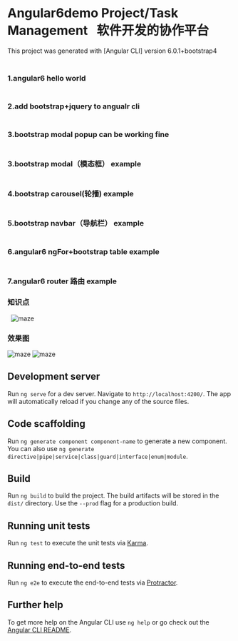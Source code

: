 # Angular6demo  Project/Task Management   软件开发的协作平台


This project was generated with [Angular CLI]  version 6.0.1+bootstrap4



 ### <br>1.angular6 hello world
 ### <br>2.add bootstrap+jquery to angualr cli
 ### <br>3.bootstrap modal popup can be working fine
 ### <br>3.bootstrap modal（模态框） example
 ### <br>4.bootstrap carousel(轮播) example
 ### <br>5.bootstrap navbar（导航栏） example
 ### <br>6.angular6 ngFor+bootstrap table example
 ### <br>7.angular6 router 路由 example
 ###  知识点
   ![maze](https://github.com/bseayin/angular6demo/raw/master/img/angular6.png)
 ### 效果图
  
   ![maze](https://github.com/bseayin/angular6demo/raw/master/img/angulardemo1.png)
   ![maze](https://github.com/bseayin/angular6demo/raw/master/img/angulardemo2.png)




## Development server

Run `ng serve` for a dev server. Navigate to `http://localhost:4200/`. The app will automatically reload if you change any of the source files.

## Code scaffolding

Run `ng generate component component-name` to generate a new component. You can also use `ng generate directive|pipe|service|class|guard|interface|enum|module`.

## Build

Run `ng build` to build the project. The build artifacts will be stored in the `dist/` directory. Use the `--prod` flag for a production build.

## Running unit tests

Run `ng test` to execute the unit tests via [Karma](https://karma-runner.github.io).

## Running end-to-end tests

Run `ng e2e` to execute the end-to-end tests via [Protractor](http://www.protractortest.org/).

## Further help

To get more help on the Angular CLI use `ng help` or go check out the [Angular CLI README](https://github.com/angular/angular-cli/blob/master/README.md).
